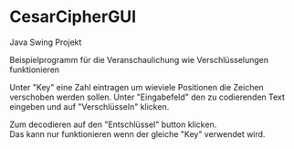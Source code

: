 # CesarCipherGUI  
  
Java Swing Projekt  
  
Beispielprogramm für die Veranschaulichung wie Verschlüsselungen funktionieren  
  
Unter "Key" eine Zahl eintragen um wieviele Positionen die Zeichen verschoben werden sollen.
Unter "Eingabefeld" den zu codierenden Text eingeben und auf "Verschlüsseln" klicken.
  
Zum decodieren auf den "Entschlüssel" button klicken.  
Das kann nur funktionieren wenn der gleiche "Key" verwendet wird.
